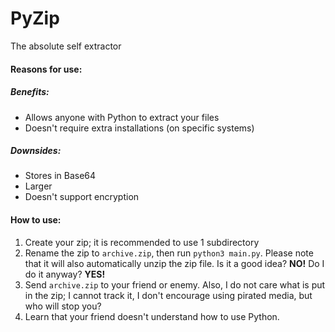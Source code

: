 # PyZip
The absolute self extractor

#### Reasons for use:

##### Benefits:
* Allows anyone with Python to extract your files
* Doesn't require extra installations (on specific systems)
##### Downsides:
* Stores in Base64
* Larger
* Doesn't support encryption

#### How to use:
1. Create your zip; it is recommended to use 1 subdirectory
2. Rename the zip to `archive.zip`, then run `python3 main.py`. Please note that it will also automatically unzip the zip file. Is it a good idea? **NO!** Do I do it anyway? **YES!**
3. Send `archive.zip` to your friend or enemy. Also, I do not care what is put in the zip; I cannot track it, I don't encourage using pirated media, but who will stop you?
4. Learn that your friend doesn't understand how to use Python.

